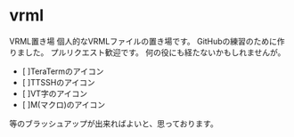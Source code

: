 # vrml
VRML置き場
個人的なVRMLファイルの置き場です。
GitHubの練習のために作りました。
プルリクエスト歓迎です。
何の役にも経たないかもしれませんが。

- [ ]TeraTermのアイコン
- [ ]TTSSHのアイコン
- [ ]VT字のアイコン
- [ ]M(マクロ)のアイコン

等のブラッシュアップが出来ればよいと、思っております。

